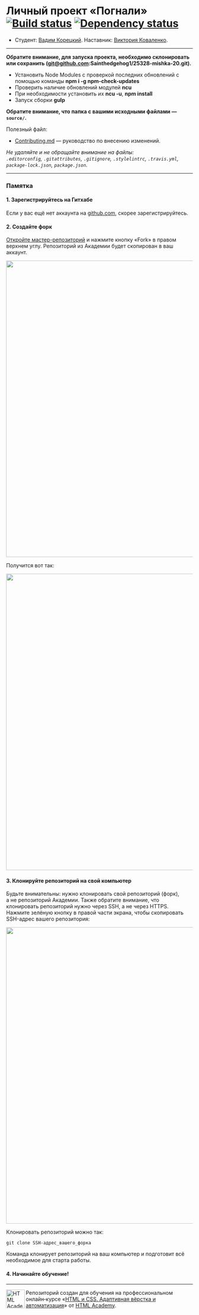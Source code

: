 # Личный проект «Погнали» [![Build status][travis-image]][travis-url] [![Dependency status][dependency-image]][dependency-url]

* Студент: [Вадим Корецкий](https://up.htmlacademy.ru/adaptive/20/user/25328).
Наставник: [Виктория Коваленко](https://up.htmlacademy.ru/adaptive/20/user/42638).

---

**Обратите внимание, для запуска проекта, необходимо склонировать или сохранить (git@github.com:Sainthedgehog1/25328-mishka-20.git).**

- Установить Node Modules с проверкой последних обновлений с помощью команды <strong>npm i -g npm-check-updates</strong>
- Проверить наличие обновлений модулей <strong>ncu</strong>
- При необходимости установить их <strong>ncu -u</strong>, <strong>npm install</strong>
- Запуск сборки <strong>gulp</strong>

**Обратите внимание, что папка с вашими исходными файлами — `source/`.**

Полезный файл:

- [Contributing.md](Contributing.md) — руководство по внесению изменений.

_Не удаляйте и не обращайте внимание на файлы:_<br>
_`.editorconfig`, `.gitattributes`, `.gitignore`, `.stylelintrc`, `.travis.yml`, `package-lock.json`, `package.json`._

---

### Памятка

#### 1. Зарегистрируйтесь на Гитхабе

Если у вас ещё нет аккаунта на [github.com](https://github.com/join), скорее зарегистрируйтесь.

#### 2. Создайте форк

[Откройте мастер-репозиторий](https://github.com/htmlacademy-adaptive/25328-pognali-20) и нажмите кнопку «Fork» в правом верхнем углу. Репозиторий из Академии будет скопирован в ваш аккаунт.

<img width="800" alt="" src="https://user-images.githubusercontent.com/10909/60808227-6eee8a00-a190-11e9-9b7e-06ce2b06ba16.jpg">

Получится вот так:

<img width="800" alt="" src="https://user-images.githubusercontent.com/10909/60808229-6eee8a00-a190-11e9-8b67-371cd191fc0d.jpg">

#### 3. Клонируйте репозиторий на свой компьютер

Будьте внимательны: нужно клонировать свой репозиторий (форк), а не репозиторий Академии. Также обратите внимание, что клонировать репозиторий нужно через SSH, а не через HTTPS. Нажмите зелёную кнопку в правой части экрана, чтобы скопировать SSH-адрес вашего репозитория:

<img width="800" alt="" src="https://user-images.githubusercontent.com/10909/60808230-6eee8a00-a190-11e9-8575-9080503a6017.jpg">

Клонировать репозиторий можно так:

```
git clone SSH-адрес_вашего_форка
```

Команда клонирует репозиторий на ваш компьютер и подготовит всё необходимое для старта работы.

#### 4. Начинайте обучение!

---

<a href="https://htmlacademy.ru/intensive/adaptive"><img align="left" width="50" height="50" alt="HTML Academy" src="https://up.htmlacademy.ru/static/img/intensive/adaptive/logo-for-github-2.png"></a>

Репозиторий создан для обучения на профессиональном онлайн‑курсе «[HTML и CSS. Адаптивная вёрстка и автоматизация](https://htmlacademy.ru/intensive/adaptive)» от [HTML Academy](https://htmlacademy.ru).

[travis-image]: https://travis-ci.com/htmlacademy-adaptive/25328-pognali-20.svg?branch=master
[travis-url]: https://travis-ci.com/htmlacademy-adaptive/25328-pognali-20
[dependency-image]: https://david-dm.org/htmlacademy-adaptive/25328-pognali-20/dev-status.svg?style=flat-square
[dependency-url]: https://david-dm.org/htmlacademy-adaptive/25328-pognali-20?type=dev
